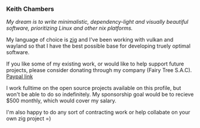 ### Keith Chambers

*My dream is to write minimalistic, dependency-light and visually beautiful software, prioritizing Linux and other nix platforms.*

My language of choice is [zig](https://ziglang.org) and I've been working with vulkan and wayland so that I have the best possible base for developing truely optimal software. 

If you like some of my existing work, or would like to help support future projects, please consider donating through my company (Fairy Tree S.A.C). [Paypal link](https://www.paypal.com/paypalme/fairytreesoftware)

I work fulltime on the open source projects available on this profile, but won't be able to do so indefinitely. My sponsorship goal would be to recieve $500 monthly, which would cover my salary.

I'm also happy to do any sort of contracting work or help collabate on your own zig project =)